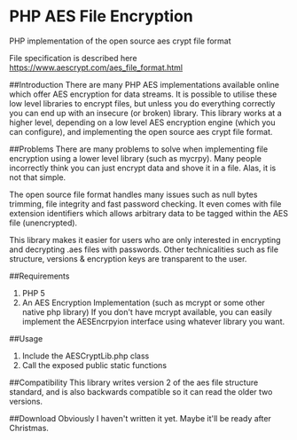 PHP AES File Encryption
=============

PHP implementation of the open source aes crypt file format

File specification is described here
https://www.aescrypt.com/aes_file_format.html

##Introduction
There are many PHP AES implementations available online which offer AES encryption for data streams.  It is possible to utilise these low level libraries to encrypt files, but unless you do everything correctly you can end up with an insecure (or broken) library.  This library works at a higher level, depending on a low level AES encryption engine (which you can configure), and implementing the open source aes crypt file format.

##Problems
There are many problems to solve when implementing file encryption using a lower level library (such as mycrpy).  Many people incorrectly think you can just encrypt data and shove it in a file.  Alas, it is not that simple.

The open source file format handles many issues such as null bytes trimming, file integrity and fast password checking.  It even comes with file extension identifiers which allows arbitrary data to be tagged within the AES file (unencrypted).

This library makes it easier for users who are only interested in encrypting and decrypting .aes files with passwords.  Other technicalities such as file structure, versions & encryption keys are transparent to the user.

##Requirements
1. PHP 5
2. An AES Encryption Implementation (such as mcrypt or some other native php library)
If you don't have mcrypt available, you can easily implement the AESEncrpyion interface using whatever library you want.

##Usage
1. Include the AESCryptLib.php class
2. Call the exposed public static functions

##Compatibility
This library writes version 2 of the aes file structure standard, and is also backwards compatible so it can read the older two versions.

##Download
Obviously I haven't written it yet.  Maybe it'll be ready after Christmas.
